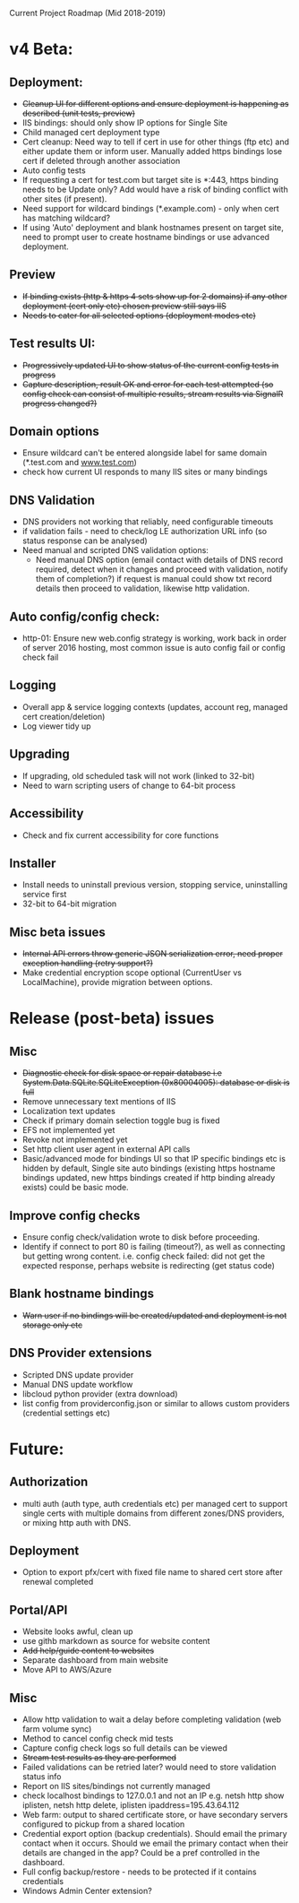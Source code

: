 Current Project Roadmap (Mid 2018-2019)

# v4 Beta:

## Deployment:

* ~~Cleanup UI for different options and ensure deployment is happening as described (unit tests, preview)~~
* IIS bindings: should only show IP options for Single Site 
* Child managed cert deployment type
* Cert cleanup: Need way to tell if cert in use for other things (ftp etc) and either update them or inform user. Manually added https bindings lose cert if deleted through another association 
* Auto config tests
* If requesting a cert for test.com but target site is *:443, https binding needs to be Update only? Add would have a risk of binding conflict with other sites (if present).
* Need support for wildcard bindings (*.example.com) - only when cert has matching wildcard?
* If using 'Auto' deployment and blank hostnames present on target site, need to prompt user to create hostname bindings or use advanced deployment.

## Preview
* ~~If binding exists (http & https 4 sets show up for 2 domains)
if any other deployment (cert only etc) chosen preview still says IIS~~
* ~~Needs to cater for all selected options (deployment modes etc)~~

## Test results UI:
* ~~Progressively updated UI to show status of the current config tests in progress~~
* ~~Capture description, result OK and error for each test attempted (so config check can consist of multiple results, stream results via SignalR progress changed?)~~

## Domain options
* Ensure wildcard can't be entered alongside label for same domain (*.test.com and www.test.com)
* check how current UI responds to many IIS sites or many bindings

## DNS Validation
* DNS providers not working that reliably, need configurable timeouts
* if validation fails - need to check/log LE authorization URL info (so status response can be analysed)
* Need manual and scripted DNS validation options:
    * Need manual DNS option (email contact with details of DNS record required, detect when it changes and proceed with validation, notify them of completion?) if request is manual could show txt record details then proceed to validation, likewise http validation.

## Auto config/config check:
* http-01: Ensure new web.config strategy is working, work back in order of server 2016 hosting, most common issue is auto config fail or config check fail 

## Logging
* Overall app & service logging contexts (updates, account reg, managed cert creation/deletion)
* Log viewer tidy up

## Upgrading
* If upgrading, old scheduled task will not work (linked to 32-bit)
* Need to warn scripting users of change to 64-bit process

## Accessibility
* Check and fix current accessibility for core functions

## Installer
* Install needs to uninstall previous version, stopping service, uninstalling service first
* 32-bit to 64-bit migration

## Misc beta issues
* ~~Internal API errors throw generic JSON serialization error, need proper exception handling (retry support?)~~
* Make credential encryption scope optional (CurrentUser vs LocalMachine), provide migration between options.

# Release (post-beta) issues

## Misc
* ~~Diagnostic check for disk space or repair database i.e System.Data.SQLite.SQLiteException (0x80004005): database or disk is full~~
* Remove unnecessary text mentions of IIS
* Localization text updates
* Check if primary domain selection toggle bug is fixed
* EFS not implemented yet
* Revoke not implemented yet
* Set http client user agent in external API calls
* Basic/advanced mode for bindings UI so that IP specific bindings etc is hidden by default, Single site auto bindings (existing https hostname bindings updated, new https bindings created if http binding already exists) could be basic mode.

## Improve config checks
* Ensure config check/validation wrote to disk before proceeding.
* Identify if connect to port 80 is failing (timeout?), as well as connecting but getting wrong content. i.e. config check failed: did not get the expected response, perhaps website is redirecting (get status code)

## Blank hostname bindings

* ~~Warn user if no bindings will be created/updated and deployment is not storage only etc~~

## DNS Provider extensions
* Scripted DNS update provider
* Manual DNS update workflow
* libcloud python provider (extra download)
* list config from providerconfig.json or similar to allows custom providers (credential settings etc)

# Future:

## Authorization
* multi auth (auth type, auth credentials etc) per managed cert to support single certs with multiple domains from different zones/DNS providers, or mixing http auth with DNS.

## Deployment
* Option to export pfx/cert with fixed file name to shared cert store after renewal completed

## Portal/API
* Website looks awful, clean up
* use githb markdown as source for website content
* ~~Add help/guide content to websites~~
* Separate dashboard from main website
* Move API to AWS/Azure

## Misc
* Allow http validation to wait a delay before completing validation (web farm volume sync)
* Method to cancel config check mid tests
* Capture config check logs so full details can be viewed
* ~~Stream test results as they are performed~~
* Failed validations can be retried later? would need to store validation status info
* Report on IIS sites/bindings not currently managed
* check localhost bindings to 127.0.0.1 and not an IP e.g. netsh http show iplisten, netsh http delete, iplisten ipaddress=195.43.64.112 
* Web farm: output to shared certificate store, or have secondary servers configured to pickup from a shared location
* Credential export option (backup credentials). Should email the primary contact when it occurs. Should we email the primary contact when their details are changed in the app? Could be a pref controlled in the dashboard.
* Full config backup/restore - needs to be protected if it contains credentials
* Windows Admin Center extension?
